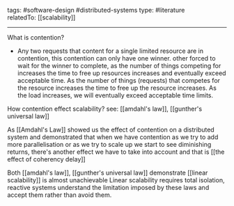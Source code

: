 tags: #software-design #distributed-systems 
type: #literature  
relatedTo: [[scalability]]

--- 

What is contention?
- Any two requests that content for a single limited resource are in contention, this contention can only have one winner. other forced to wait for the winner to complete, as the number of things competing for increases the time to free up resources increases and eventually exceed acceptable time. As the number of things (requests) that competes for the resource increases the time to free up the resource increases. As the load increases, we will eventually exceed acceptable time limits.

How contention effect scalability?
see: [[amdahl's law]], [[gunther's universal law]]

As [[Amdahl's Law]] showed us the effect of contention on a distributed system and demonstrated that when we have contention as we try to add more parallelisation or as we try to scale up we start to see diminishing returns, there's another effect we have to take into account and that is [[the effect of coherency delay]]

Both [[amdahl's law]], [[gunther's universal law]] demonstrate [[linear scalability]] is almost unachievable Linear scalability requires total isolation, reactive systems understand the limitation imposed by these laws and accept them rather than avoid them.
